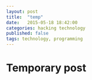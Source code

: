 ```yaml
---
layout: post
title:  "temp"
date:   2015-05-18 18:42:00
categories: hacking technology
published: false
tags: technology, programming
---
```


# Temporary post